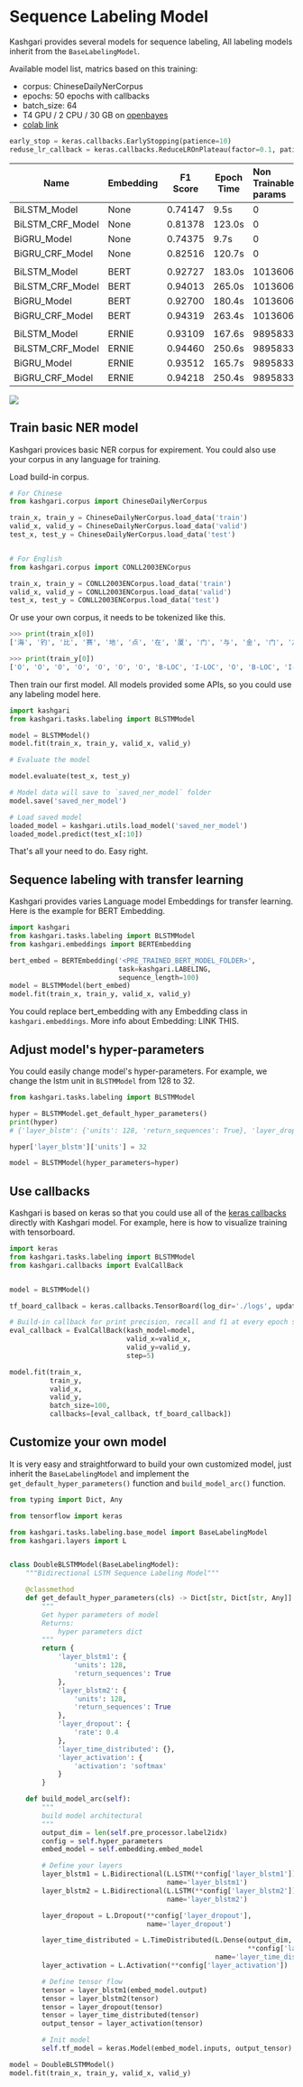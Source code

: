 # Sequence Labeling Model

Kashgari provides several models for sequence labeling,
All labeling models inherit from the `BaseLabelingModel`.

Available model list, matrics based on this training:

- corpus: ChineseDailyNerCorpus
- epochs: 50 epochs with callbacks
- batch_size: 64
- T4 GPU / 2 CPU / 30 GB on [openbayes](https://openbayes.com)
- [colab link](https://drive.google.com/file/d/1-tPlD3jP_5AK8xOz_CE1-p-s9mttUt16/view?usp=sharing
)

```python
early_stop = keras.callbacks.EarlyStopping(patience=10)
reduse_lr_callback = keras.callbacks.ReduceLROnPlateau(factor=0.1, patience=5)
```

| Name             | Embedding | F1 Score | Epoch Time | Non Trainable params | Trainable params |
| ---------------- | --------- | :------: | ---------- | :------------------- | :--------------- |
| BiLSTM_Model     | None      | 0.74147  | 9.5s       | 0                    | 558176           |
| BiLSTM_CRF_Model | None      | 0.81378  | 123.0s     | 0                    | 573168           |
| BiGRU_Model      | None      | 0.74375  | 9.7s       | 0                    | 499296           |
| BiGRU_CRF_Model  | None      | 0.82516  | 120.7s     | 0                    | 514288           |
|                  |           |          |            |                      |                  |
| BiLSTM_Model     | BERT      | 0.92727  | 183.0s     | 101360640            | 3280904          |
| BiLSTM_CRF_Model | BERT      | 0.94013  | 265.0s     | 101360640            | 3295896          |
| BiGRU_Model      | BERT      | 0.92700  | 180.4s     | 101360640            | 2461192          |
| BiGRU_CRF_Model  | BERT      | 0.94319  | 263.4s     | 101360640            | 2476184          |
|                  |           |          |            |                      |                  |
| BiLSTM_Model     | ERNIE     | 0.93109  | 167.6s     | 98958336             | 3280904          |
| BiLSTM_CRF_Model | ERNIE     | 0.94460  | 250.6s     | 98958336             | 3295896          |
| BiGRU_Model      | ERNIE     | 0.93512  | 165.7s     | 98958336             | 2461192          |
| BiGRU_CRF_Model  | ERNIE     | 0.94218  | 250.4s     | 98958336             | 2476184          |

![](../assets/ner_f1_scores.png)

## Train basic NER model

Kashgari provices basic NER corpus for expirement. You could also use your corpus in any language for training.

Load build-in corpus.

```python
# For Chinese
from kashgari.corpus import ChineseDailyNerCorpus

train_x, train_y = ChineseDailyNerCorpus.load_data('train')
valid_x, valid_y = ChineseDailyNerCorpus.load_data('valid')
test_x, test_y = ChineseDailyNerCorpus.load_data('test')


# For English
from kashgari.corpus import CONLL2003ENCorpus

train_x, train_y = CONLL2003ENCorpus.load_data('train')
valid_x, valid_y = CONLL2003ENCorpus.load_data('valid')
test_x, test_y = CONLL2003ENCorpus.load_data('test')
```

Or use your own corpus, it needs to be tokenized like this.

```python
>>> print(train_x[0])
['海', '钓', '比', '赛', '地', '点', '在', '厦', '门', '与', '金', '门', '之', '间', '的', '海', '域', '。']

>>> print(train_y[0])
['O', 'O', 'O', 'O', 'O', 'O', 'O', 'B-LOC', 'I-LOC', 'O', 'B-LOC', 'I-LOC', 'O', 'O', 'O', 'O', 'O', 'O']
```

Then train our first model. All models provided some APIs, so you could use any labeling model here.

```python
import kashgari
from kashgari.tasks.labeling import BLSTMModel

model = BLSTMModel()
model.fit(train_x, train_y, valid_x, valid_y)

# Evaluate the model

model.evaluate(test_x, test_y)

# Model data will save to `saved_ner_model` folder
model.save('saved_ner_model')

# Load saved model
loaded_model = kashgari.utils.load_model('saved_ner_model')
loaded_model.predict(test_x[:10])
```

That's all your need to do. Easy right.

## Sequence labeling with transfer learning

Kashgari provides varies Language model Embeddings for transfer learning. Here is the example for BERT Embedding.

```python
import kashgari
from kashgari.tasks.labeling import BLSTMModel
from kashgari.embeddings import BERTEmbedding

bert_embed = BERTEmbedding('<PRE_TRAINED_BERT_MODEL_FOLDER>',
                           task=kashgari.LABELING,
                           sequence_length=100)
model = BLSTMModel(bert_embed)
model.fit(train_x, train_y, valid_x, valid_y)
```

You could replace bert_embedding with any Embedding class in `kashgari.embeddings`. More info about Embedding: LINK THIS.

## Adjust model's hyper-parameters

You could easily change model's hyper-parameters. For example, we change the lstm unit in `BLSTMModel` from 128 to 32.

```python
from kashgari.tasks.labeling import BLSTMModel

hyper = BLSTMModel.get_default_hyper_parameters()
print(hyper)
# {'layer_blstm': {'units': 128, 'return_sequences': True}, 'layer_dropout': {'rate': 0.4}, 'layer_time_distributed': {}, 'layer_activation': {'activation': 'softmax'}}

hyper['layer_blstm']['units'] = 32

model = BLSTMModel(hyper_parameters=hyper)
```

## Use callbacks

Kashgari is based on keras so that you could use all of the [keras callbacks](https://keras.io/callbacks/) directly with
Kashgari model. For example, here is how to visualize training with tensorboard.

```python
import keras
from kashgari.tasks.labeling import BLSTMModel
from kashgari.callbacks import EvalCallBack


model = BLSTMModel()

tf_board_callback = keras.callbacks.TensorBoard(log_dir='./logs', update_freq=1000)

# Build-in callback for print precision, recall and f1 at every epoch step
eval_callback = EvalCallBack(kash_model=model,
                             valid_x=valid_x,
                             valid_y=valid_y,
                             step=5)

model.fit(train_x,
          train_y,
          valid_x,
          valid_y,
          batch_size=100,
          callbacks=[eval_callback, tf_board_callback])
```

## Customize your own model

It is very easy and straightforward to build your own customized model,
just inherit the `BaseLabelingModel` and implement the `get_default_hyper_parameters()` function
and `build_model_arc()` function.

```python
from typing import Dict, Any

from tensorflow import keras

from kashgari.tasks.labeling.base_model import BaseLabelingModel
from kashgari.layers import L


class DoubleBLSTMModel(BaseLabelingModel):
    """Bidirectional LSTM Sequence Labeling Model"""

    @classmethod
    def get_default_hyper_parameters(cls) -> Dict[str, Dict[str, Any]]:
        """
        Get hyper parameters of model
        Returns:
            hyper parameters dict
        """
        return {
            'layer_blstm1': {
                'units': 128,
                'return_sequences': True
            },
            'layer_blstm2': {
                'units': 128,
                'return_sequences': True
            },
            'layer_dropout': {
                'rate': 0.4
            },
            'layer_time_distributed': {},
            'layer_activation': {
                'activation': 'softmax'
            }
        }

    def build_model_arc(self):
        """
        build model architectural
        """
        output_dim = len(self.pre_processor.label2idx)
        config = self.hyper_parameters
        embed_model = self.embedding.embed_model

        # Define your layers
        layer_blstm1 = L.Bidirectional(L.LSTM(**config['layer_blstm1']),
                                       name='layer_blstm1')
        layer_blstm2 = L.Bidirectional(L.LSTM(**config['layer_blstm2']),
                                       name='layer_blstm2')

        layer_dropout = L.Dropout(**config['layer_dropout'],
                                  name='layer_dropout')

        layer_time_distributed = L.TimeDistributed(L.Dense(output_dim,
                                                           **config['layer_time_distributed']),
                                                   name='layer_time_distributed')
        layer_activation = L.Activation(**config['layer_activation'])

        # Define tensor flow
        tensor = layer_blstm1(embed_model.output)
        tensor = layer_blstm2(tensor)
        tensor = layer_dropout(tensor)
        tensor = layer_time_distributed(tensor)
        output_tensor = layer_activation(tensor)

        # Init model
        self.tf_model = keras.Model(embed_model.inputs, output_tensor)

model = DoubleBLSTMModel()
model.fit(train_x, train_y, valid_x, valid_y)
```
